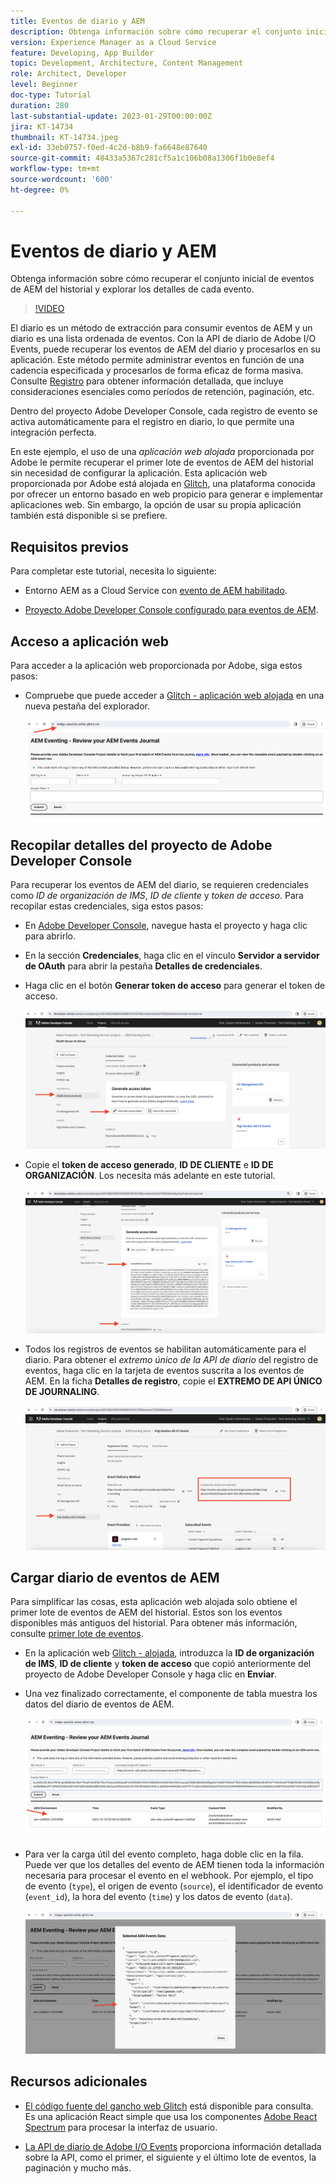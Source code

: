 ```yaml
---
title: Eventos de diario y AEM
description: Obtenga información sobre cómo recuperar el conjunto inicial de eventos de AEM del historial y explorar los detalles de cada evento.
version: Experience Manager as a Cloud Service
feature: Developing, App Builder
topic: Development, Architecture, Content Management
role: Architect, Developer
level: Beginner
doc-type: Tutorial
duration: 280
last-substantial-update: 2023-01-29T00:00:00Z
jira: KT-14734
thumbnail: KT-14734.jpeg
exl-id: 33eb0757-f0ed-4c2d-b8b9-fa6648e87640
source-git-commit: 48433a5367c281cf5a1c106b08a1306f1b0e8ef4
workflow-type: tm+mt
source-wordcount: '600'
ht-degree: 0%

---
```


# Eventos de diario y AEM

Obtenga información sobre cómo recuperar el conjunto inicial de eventos de AEM del historial y explorar los detalles de cada evento.

>[!VIDEO](https://video.tv.adobe.com/v/3427052?quality=12&learn=on)

El diario es un método de extracción para consumir eventos de AEM y un diario es una lista ordenada de eventos. Con la API de diario de Adobe I/O Events, puede recuperar los eventos de AEM del diario y procesarlos en su aplicación. Este método permite administrar eventos en función de una cadencia especificada y procesarlos de forma eficaz de forma masiva. Consulte [Registro](https://developer.adobe.com/events/docs/guides/journaling_intro/) para obtener información detallada, que incluye consideraciones esenciales como períodos de retención, paginación, etc.

Dentro del proyecto Adobe Developer Console, cada registro de evento se activa automáticamente para el registro en diario, lo que permite una integración perfecta.

En este ejemplo, el uso de una _aplicación web alojada_ proporcionada por Adobe le permite recuperar el primer lote de eventos de AEM del historial sin necesidad de configurar la aplicación. Esta aplicación web proporcionada por Adobe está alojada en [Glitch](https://glitch.com/), una plataforma conocida por ofrecer un entorno basado en web propicio para generar e implementar aplicaciones web. Sin embargo, la opción de usar su propia aplicación también está disponible si se prefiere.

## Requisitos previos

Para completar este tutorial, necesita lo siguiente:

- Entorno AEM as a Cloud Service con [evento de AEM habilitado](https://developer.adobe.com/experience-cloud/experience-manager-apis/guides/events/#enable-aem-events-on-your-aem-cloud-service-environment).

- [Proyecto Adobe Developer Console configurado para eventos de AEM](https://developer.adobe.com/experience-cloud/experience-manager-apis/guides/events/#how-to-subscribe-to-aem-events-in-the-adobe-developer-console).

## Acceso a aplicación web

Para acceder a la aplicación web proporcionada por Adobe, siga estos pasos:

- Compruebe que puede acceder a [Glitch - aplicación web alojada](https://indigo-speckle-antler.glitch.me/) en una nueva pestaña del explorador.

  ![Glitch: aplicación web alojada](../assets/examples/journaling/glitch-hosted-web-application.png)

## Recopilar detalles del proyecto de Adobe Developer Console

Para recuperar los eventos de AEM del diario, se requieren credenciales como _ID de organización de IMS_, _ID de cliente_ y _token de acceso_. Para recopilar estas credenciales, siga estos pasos:

- En [Adobe Developer Console](https://developer.adobe.com), navegue hasta el proyecto y haga clic para abrirlo.

- En la sección **Credenciales**, haga clic en el vínculo **Servidor a servidor de OAuth** para abrir la pestaña **Detalles de credenciales**.

- Haga clic en el botón **Generar token de acceso** para generar el token de acceso.

  ![Token de acceso generado en el proyecto Adobe Developer Console](../assets/examples/journaling/adobe-developer-console-project-generate-access-token.png)

- Copie el **token de acceso generado**, **ID DE CLIENTE** e **ID DE ORGANIZACIÓN**. Los necesita más adelante en este tutorial.

  ![Credenciales de copia de proyecto de Adobe Developer Console](../assets/examples/journaling/adobe-developer-console-project-copy-credentials.png)

- Todos los registros de eventos se habilitan automáticamente para el diario. Para obtener el _extremo único de la API de diario_ del registro de eventos, haga clic en la tarjeta de eventos suscrita a los eventos de AEM. En la ficha **Detalles de registro**, copie el **EXTREMO DE API ÚNICO DE JOURNALING**.

  ![Tarjeta de eventos de proyecto de Adobe Developer Console](../assets/examples/journaling/adobe-developer-console-project-events-card.png)

## Cargar diario de eventos de AEM

Para simplificar las cosas, esta aplicación web alojada solo obtiene el primer lote de eventos de AEM del historial. Estos son los eventos disponibles más antiguos del historial. Para obtener más información, consulte [primer lote de eventos](https://developer.adobe.com/events/docs/guides/api/journaling_api/#fetching-your-first-batch-of-events-from-the-journal).

- En la aplicación web [Glitch - alojada](https://indigo-speckle-antler.glitch.me/), introduzca la **ID de organización de IMS**, **ID de cliente** y **token de acceso** que copió anteriormente del proyecto de Adobe Developer Console y haga clic en **Enviar**.

- Una vez finalizado correctamente, el componente de tabla muestra los datos del diario de eventos de AEM.

  ![Datos de diario de eventos de AEM](../assets/examples/journaling/load-journal.png)

- Para ver la carga útil del evento completo, haga doble clic en la fila. Puede ver que los detalles del evento de AEM tienen toda la información necesaria para procesar el evento en el webhook. Por ejemplo, el tipo de evento (`type`), el origen de evento (`source`), el identificador de evento (`event_id`), la hora del evento (`time`) y los datos de evento (`data`).

  ![Completar carga útil de evento de AEM](../assets/examples/journaling/complete-journal-data.png)

## Recursos adicionales

- [El código fuente del gancho web Glitch](https://glitch.com/edit/#!/indigo-speckle-antler) está disponible para consulta. Es una aplicación React simple que usa los componentes [Adobe React Spectrum](https://react-spectrum.adobe.com/react-spectrum/index.html) para procesar la interfaz de usuario.

- [La API de diario de Adobe I/O Events](https://developer.adobe.com/events/docs/guides/api/journaling_api/) proporciona información detallada sobre la API, como el primer, el siguiente y el último lote de eventos, la paginación y mucho más.
